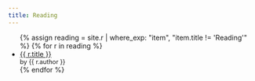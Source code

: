 ```yaml
---
title: Reading
---
```


<ul class="index">
{% assign reading = site.r | where_exp: "item", "item.title != 'Reading'" %}
{% for r in reading %}
<li>
  <a href="{{ r.url }}">{{ r.title }}</a> 
  <div style="font-size: 0.9em;">by {{ r.author }}</div>
</li>
{% endfor %}
</ul>
